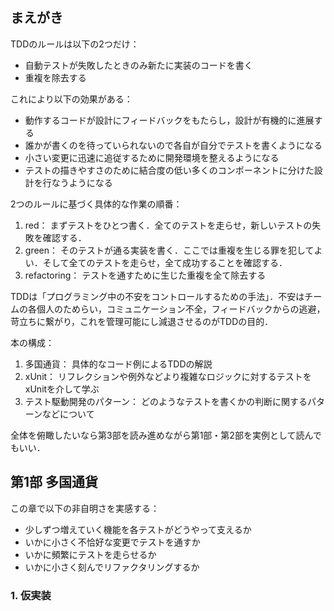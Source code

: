 
## まえがき

TDDのルールは以下の2つだけ：

- 自動テストが失敗したときのみ新たに実装のコードを書く
- 重複を除去する

これにより以下の効果がある：

- 動作するコードが設計にフィードバックをもたらし，設計が有機的に進展する
- 誰かが書くのを待っていられないので各自が自分でテストを書くようになる
- 小さい変更に迅速に追従するために開発環境を整えるようになる
- テストの描きやすさのために結合度の低い多くのコンポーネントに分けた設計を行なうようになる

2つのルールに基づく具体的な作業の順番：

1. red： まずテストをひとつ書く．全てのテストを走らせ，新しいテストの失敗を確認する．
2. green： そのテストが通る実装を書く．ここでは重複を生じる罪を犯してよい．そして全てのテストを走らせ，全て成功することを確認する．
3. refactoring： テストを通すために生じた重複を全て除去する

TDDは「プログラミング中の不安をコントロールするための手法」．不安はチームの各個人のためらい，コミュニケーション不全，フィードバックからの逃避，苛立ちに繋がり，これを管理可能にし減退させるのがTDDの目的．

本の構成：

1. 多国通貨： 具体的なコード例によるTDDの解説
2. xUnit： リフレクションや例外などより複雑なロジックに対するテストをxUnitを介して学ぶ
3. テスト駆動開発のパターン： どのようなテストを書くかの判断に関するパターンなどについて

全体を俯瞰したいなら第3部を読み進めながら第1部・第2部を実例として読んでもいい．


## 第1部 多国通貨

この章で以下の非自明さを実感する：

- 少しずつ増えていく機能を各テストがどうやって支えるか
- いかに小さく不恰好な変更でテストを通すか
- いかに頻繁にテストを走らせるか
- いかに小さく刻んでリファクタリングするか


### 1. 仮実装
